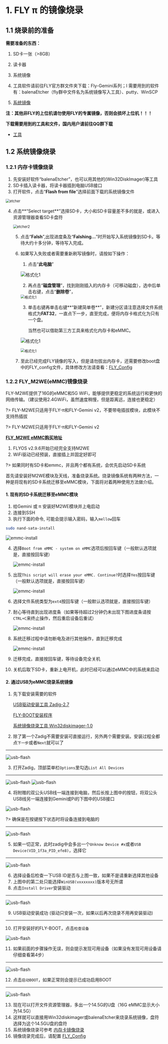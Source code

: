 # 1. FLY π 的镜像烧录

## 1.1 烧录前的准备

**需要准备的东西：**

1. SD卡一张（>8GB）

2. 读卡器

3. 系统镜像

4. 工具软件请前往FLY官方群文件夹下载：Fly-Gemini系列；l 需要用到的软件有：balenaEtcher（fly群中文件名为系统镜像写入工具）、putty、WinSCP

   

5. [系统镜像](/introduction/downloadimg.md "点击即可跳转") 

**注：其他非FLY的上位机请勿使用FLY的专属镜像，否则会损坏上位机！！！**

**下载需要用到的工具和文件，国内用户请前往QQ群下载**

* [工具](https://drive.google.com/drive/folders/1llH-lq-WsbIdwkmLL51n3OHo5dNNpcPy)

## 1.2 系统镜像烧录

### 1.2.1 内存卡镜像烧录

1. 先安装好软件“balenaEtcher”，也可以用其他的(Win32DiskImager)等工具
2. SD卡插入读卡器，将读卡器插到电脑USB接口
3. 打开软件，点击“**Flash from file**”选择前面下载的系统镜像文件

<img src="../../images/boards/fly_pi/etcher.png" alt="etcher" style="zoom:80%;" />

4. 点击**“Select target**”选择SD卡，大小和SD卡容量差不多的就是，或进入资源管理器查看SD卡盘符

   <img src="../../images/boards/fly_pi/etcher2.png" alt="etcher2" style="zoom:80%;" />

   5. 点击“**Falsh**”,出现进度条及“**Falshing…**”时开始写入系统镜像到SD卡。等待大约十多分钟，等待写入完成。

   6. 如果写入失败或者需要重新刷写镜像时，请按如下操作：

      1. 点击“**此电脑**” 

      ![格式化1](../../images/boards/fly_pi/格式化1.png)

      2. 再点击“**磁盘管理**”，找到刚刚插入的内存卡（可移动磁盘），选中后单击右键，点击“**删除卷**”，

      <img src="../../images/boards/fly_pi/格式化2.png" alt="格式化1" style="zoom: 80%;" />

      3. 单击右键再单击右键**“新建简单卷**”，新建分区请注意选择文件系统格式为**FAT32**，一直点下一步，直至完成，便将内存卡格式化为只有一个盘。

         当然也可以借助第三方工具来格式化内存卡和eMMC。

      ![格式化1](../../images/boards/fly_pi/格式化3.png)

      <img src="../../images/boards/fly_pi/格式化4.png" alt="格式化1" style="zoom:80%;" />

   7. 至此已经完成FLY镜像的写入，但是请勿拔出内存卡，还需要修改boot盘中的FLY_config文件，具体修改方法请查看：[FLY_Config](/board/fly_pi/FLY_π_description2 "点击即可跳转")

### 1.2.2  FLY_M2WE(eMMC)镜像烧录

   FLY-M2WE提供了16G的eMMC和5G WiFi，能够提供更稳定的系统运行和更快的网络传输。（建议使用2.4GWiFi，虽然速度稍慢，但是距离远，连接也更稳定）

?> FLY-M2WE只适用于FLY-π和FLY-Gemini v2，不要带电插拔模块，此模块不支持热插拔

?>  FLY-M2WE只适用于FLY-π和FLY-Gemini v2

**[FLY_M2WE eMMC购买地址](https://item.taobao.com/item.htm?spm=a1z10.5-c-s.w4002-23066022675.38.25636b45lpxmgF&id=685372879431 "点击即可跳转")**

   1. FLYOS v2.9.6开始已经完全支持M2WE
   2. WiFi驱动已经预装，直接插上并固定好即可

   ?> 如果同时有SD卡和emmc，并且两个都有系统，会优先启动SD卡系统

   首先请安装好M2WE模块及天线，准备烧录系统。烧录镜像系统有两种方法，一种是将现有的SD卡系统迁移至eMMC模块，下面将对着两种使用方法做介绍。


   #### 1. 现有的SD卡系统迁移至eMMC模块


   1. 给Gemini 或 π 安装好M2WE模块并上电启动
   2. 连接到SSH
   3. 执行下面的命令, 可能会提示输入密码，输入``mellow``回车

   ```bash
   sudo nand-sata-install
   ```

![emmc-install](../../images/boards/fly_pi/emmc_install_1.png ":size=50%")

   4. 选择``Boot from eMMC - system on eMMC``选项后按回车键（一般默认选项就是，直接按回车键）

      ![emmc-install](../../images/boards/fly_pi/emmc_install_2.png ":size=50%")

   5. 出现``This script will erase your eMMC. Continue?``时选择``Yes``按回车键（一般默认选项就是，直接按回车键）

      ![emmc-install](../../images/boards/fly_pi/emmc_install_3.png ":size=50%")

   6. 选择文件系统类型为``ext4``按回车键（一般默认选项就是，直接按回车键）

   7. 耐心等待直到出现进度条（如果等待超过2分钟仍未出现下图进度条请按``CTRL+C``来终止操作，然后重启设备后重试）

      ![emmc-install](../../images/boards/fly_pi/emmc_install_4.png ":size=50%")

   8. 系统迁移过程中请勿断电及进行其他操作，直到迁移完成

      ![emmc-install](../../images/boards/fly_pi/emmc_install_5.png ":size=50%")

   9. 迁移完成，直接按回车键，等待设备完全关机

   10. 关机后取下SD卡，重新上电开机，此时已经可以通过eMMC中的系统来启动


   #### 2. 通过USB为eMMC烧录系统镜像



1. 先下载安装需要的软件

   [USB驱动安装工具 Zadig-2.7](https://cdn.mellow.klipper.cn/Utils/zadig-2.7.exe)

   [FLY-BOOT安装程序](https://cdn.mellow.klipper.cn/Utils/FLY-BOOT-Setup.msi)

   [系统镜像烧录工具 Win32diskimager-1.0](https://cdn.mellow.klipper.cn/Utils/win32diskimager-1.0.0-install.exe)

2. 除了第一个Zadig不需要安装可直接运行，另外两个需要安装。安装过程全都点``下一步``或者``Next``就可以了

----

![usb-flash](../../images/boards/fly_pi/usb_flash_1.png ":size=50%")

3. 打开Zadig，顶部菜单栏``Options``里勾选``List All Devices``

----

![usb-flash](../../images/boards/fly_pi/usb_flash_2.png ":size=50%")
![usb-flash](../../images/boards/fly_pi/usb_flash_3.png ":size=42%")

4. 将附赠的双公头USB线一端连接到电脑，然后长按上图中的按钮，将双公头USB线另一端连接到Gemini或Pi的下图中的USB接口

![usb-flash](../../images/boards/fly_pi/usb_flash_4.png ":size=50%")

?> 确保是在按键按下状态时将设备连接到电脑的

----

![usb-flash](../../images/boards/fly_pi/usb_flash_5.png ":size=50%")

5. 如果一切正常，此时zadig中会多出一个``Unknow Device #x``或者``USB Device(VID_1f3a_PID_efe8)``，选择它

----

![usb-flash](../../images/boards/fly_pi/usb_flash_6.png ":size=50%")

6. 选择设备后检查一下USB ID是否与上图一致，如果不是请重新选择其他设备
7. 上图中的第二处只能选择``WinUSB(vxxxxxxx)``版本号无所谓
8. 点击``Install Driver``安装驱动

----

![usb-flash](../../images/boards/fly_pi/usb_flash_7.png ":size=50%")

9. USB驱动安装成功 (驱动只安装一次，如果以后再次烧录不用再安装驱动)

----

10. 打开安装好的FLY-BOOT，点击``检查设备``

![usb-flash](../../images/boards/fly_pi/usb_flash_8.png ":size=50%")

11. 如果前面的步骤操作无误，则会提示发现可用设备（如果没有发现可用设备请仔细查看第4步）

----

![usb-flash](../../images/boards/fly_pi/usb_flash_9.png ":size=50%")

12. 点击``启动BOOT``，如果正常则会提示已成功启用BOOT

----

![usb-flash](../../images/boards/fly_pi/usb_flash_10.png ":size=50%")

13. 现在可以打开文件资源管理器，多出一个14.5G的U盘（16G eMMC显示大小为14.5G）
14. 这样就可以直接用Win32diskimager或balenaEtcher来烧录系统镜像，盘符选择为这个14.5GU盘的盘符
15. 系统镜像烧录可参考 [内存卡镜像烧录](#_221-内存卡镜像烧录 "点击即可跳转")
16. 镜像烧录完成后，请配置 [FLY_Config](/board/fly_pi/FLY_π_description2 "点击即可跳转")
